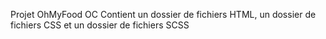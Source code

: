Projet OhMyFood OC Contient un dossier de fichiers HTML, un dossier de fichiers CSS et un dossier de fichiers SCSS
